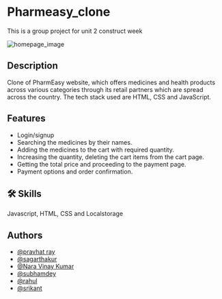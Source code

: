 # Pharmeasy_clone
This is a group project for unit 2 construct week

<img src='[https://imgur.com/a/4to8Cu6](https://imgur.com/WkdGuUM)' alt="homepage_image" />

## Description
Clone of PharmEasy website, which offers medicines and health products across various categories through its retail partners which are spread across the country. The tech stack used are HTML, CSS and JavaScript.

## Features
- Login/signup
- Searching the medicines by their names.
- Adding the medicines to the cart with required quantity.
- Increasing the quantity, deleting the cart items from the cart page.
- Getting the total price and proceeding to the payment page.
- Payment options and order confirmation.

## 🛠 Skills
Javascript, HTML, CSS and Localstorage

## Authors
- [@pravhat ray](https://github.com/pravhatray)
- [@sagarthakur](https://github.com/1sagarthakur1)
- [@Nara Vinay Kumar](https://github.com/vinaykumar2n)
- [@subhamdey](https://github.com/jstgrowup)
- [@rahul](https://github.com/rahulb18)
- [@srikant](https://github.com/Srikanta-Dhut)
